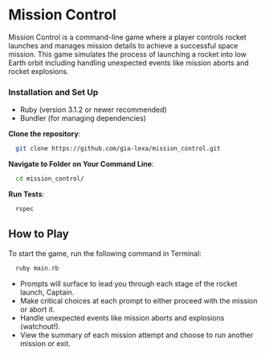 # Mission Control

Mission Control is a command-line game where a player controls rocket launches
and manages mission details to achieve a successful space mission.
This game simulates the process of launching a rocket into low Earth orbit
including handling unexpected events like mission aborts and rocket explosions.


### Installation and Set Up

- Ruby (version 3.1.2 or newer recommended)
- Bundler (for managing dependencies)

**Clone the repository**:
  ```bash
    git clone https://github.com/gia-lexa/mission_control.git
  ```

**Navigate to Folder on Your Command Line**:
  ```bash
    cd mission_control/
  ```

**Run Tests**:
  ```bash
    rspec
  ```


## How to Play

To start the game, run the following command in Terminal:
```bash
  ruby main.rb
```

- Prompts will surface to lead you through each stage of the rocket launch, Captain.
- Make critical choices at each prompt to either proceed with the mission or abort it.
- Handle unexpected events like mission aborts and explosions (watchout!).
- View the summary of each mission attempt and choose to run another mission or exit.
